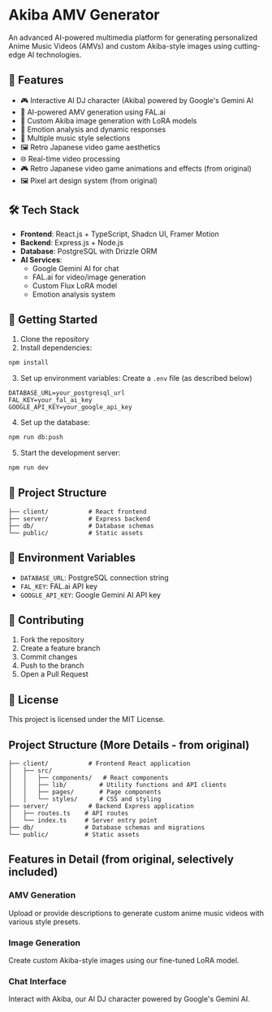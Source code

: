 # Akiba AMV Generator

An advanced AI-powered multimedia platform for generating personalized Anime Music Videos (AMVs) and custom Akiba-style images using cutting-edge AI technologies.

## 🌟 Features

- 🎮 Interactive AI DJ character (Akiba) powered by Google's Gemini AI
- 🎵 AI-powered AMV generation using FAL.ai
- 🎨 Custom Akiba image generation with LoRA models
- 💬 Emotion analysis and dynamic responses
- 🎼 Multiple music style selections
- 🖼️ Retro Japanese video game aesthetics
- 🌐 Real-time video processing
- 🎮 Retro Japanese video game animations and effects (from original)
- 🖼️ Pixel art design system (from original)


## 🛠️ Tech Stack

- **Frontend**: React.js + TypeScript, Shadcn UI, Framer Motion
- **Backend**: Express.js + Node.js
- **Database**: PostgreSQL with Drizzle ORM
- **AI Services**: 
  - Google Gemini AI for chat
  - FAL.ai for video/image generation
  - Custom Flux LoRA model
  - Emotion analysis system

## 🚀 Getting Started

1. Clone the repository
2. Install dependencies:
```bash
npm install
```
3. Set up environment variables:  Create a `.env` file (as described below)
```env
DATABASE_URL=your_postgresql_url
FAL_KEY=your_fal_ai_key
GOOGLE_API_KEY=your_google_api_key
```
4. Set up the database:
```bash
npm run db:push
```
5. Start the development server:
```bash
npm run dev
```

## 📁 Project Structure

```
├── client/           # React frontend
├── server/           # Express backend
├── db/               # Database schemas
└── public/           # Static assets
```

## 🔑 Environment Variables

- `DATABASE_URL`: PostgreSQL connection string
- `FAL_KEY`: FAL.ai API key
- `GOOGLE_API_KEY`: Google Gemini AI API key

## 🤝 Contributing

1. Fork the repository
2. Create a feature branch
3. Commit changes
4. Push to the branch
5. Open a Pull Request

## 📄 License

This project is licensed under the MIT License.

## Project Structure (More Details - from original)

```
├── client/           # Frontend React application
│   ├── src/
│   │   ├── components/   # React components
│   │   ├── lib/         # Utility functions and API clients
│   │   ├── pages/       # Page components
│   │   └── styles/      # CSS and styling
├── server/           # Backend Express application
│   ├── routes.ts    # API routes
│   └── index.ts     # Server entry point
├── db/              # Database schemas and migrations
└── public/          # Static assets
```

## Features in Detail (from original, selectively included)

### AMV Generation
Upload or provide descriptions to generate custom anime music videos with various style presets.

### Image Generation
Create custom Akiba-style images using our fine-tuned LoRA model.

### Chat Interface
Interact with Akiba, our AI DJ character powered by Google's Gemini AI.